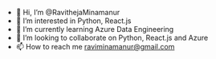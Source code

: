 - 👋 Hi, I’m @RavithejaMinamanur
- 👀 I’m interested in Python, React.js
- 🌱 I’m currently learning Azure Data Engineering
- 💞️ I’m looking to collaborate on Python, React.js and Azure
- 📫 How to reach me raviminamanur@gmail.com

<!---
raviminamanur/raviminamanur is a ✨ special ✨ repository because its `README.md` (this file) appears on your GitHub profile.
You can click the Preview link to take a look at your changes.
--->

